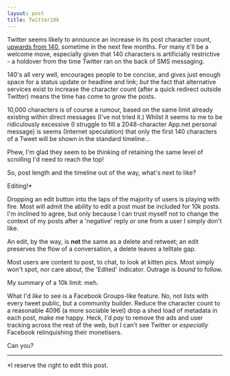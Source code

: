 ```yaml
---
layout: post
title: Twitter10k
---
```


Twitter seems likely to announce an increase in its post character count, [upwards from 140](http://www.theguardian.com/technology/2016/jan/05/twitter-shares-plummet-rumor-10000-character-tweets-jack-dorsey), sometime in the next few months.  For many it'll be a welcome move, especially given that 140 characters is artificially restrictive - a holdover from the time Twitter ran on the back of SMS messaging.

140's all very well, encourages people to be concise, and gives just enough space for a status update or headline and link;  *but* the fact that alternative services exist to increase the character count (after a quick redirect outside Twitter) means the time has come to grow the posts.

10,000 characters is of course a rumour, based on the same limit already existing within direct messages (I've not tried it.)  Whilst it seems to me to be ridiculously excessive (I struggle to fill a 2048-character App.net personal message) is seems (Internet speculation) that only the first 140 characters of a Tweet will be shown in the standard timeline… 

Phew, I'm glad they seem to be thinking of retaining the same level of scrolling I'd need to reach the top!

So, post length and the timeline out of the way, what's next to like?

Editing!\*

Dropping an edit button into the laps of the majority of users is playing with fire.  Most will admit the ability to edit a post must be included for 10k posts.  I'm inclined to agree, but only because I can trust myself not to change the context of my posts after a 'negative' reply or one from a user I simply don't like.

An edit, by the way, is **not** the same as a delete and retweet; an edit preserves the flow of a conversation, a delete leaves a telltale gap.

Most users are content to post, to chat, to look at kitten pics.  Most simply won't spot, nor care about, the 'Edited' indicator.  Outrage is *bound* to follow.

My summary of a 10k limit: meh.

What I'd *like* to see is a Facebook Groups-like feature.  No, not lists with every tweet public, but a community builder.  Reduce the character count to a reasonable 4096 (a more sociable level) drop a shed load of metadata in each post, make me happy.  Heck, I'd *pay* to remove the ads and user tracking across the rest of the web, but I can't see Twitter or *especially* Facebook relinquishing their monetisers.

Can you?

---

\*I reserve the right to edit this post.